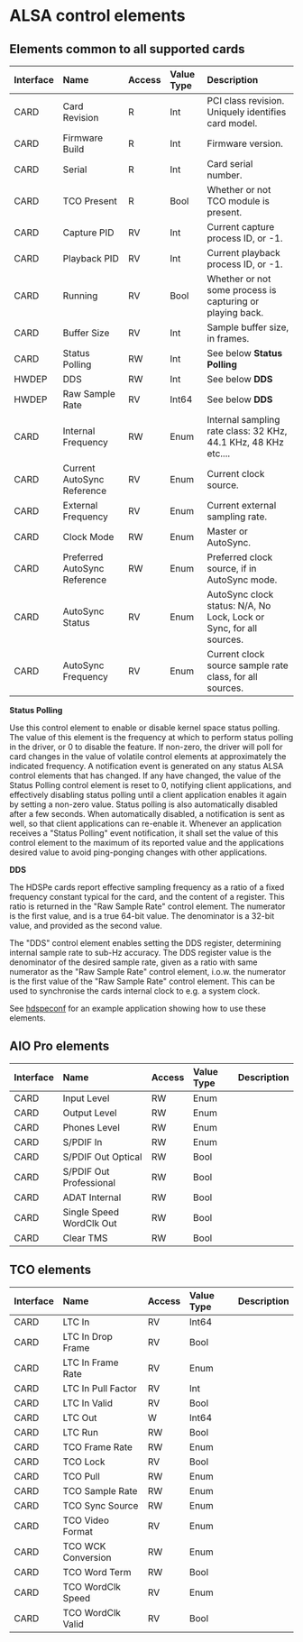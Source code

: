 ALSA control elements
=====================

Elements common to all supported cards
--------------------------------------

| Interface | Name | Access | Value Type | Description |
| :- | :- | :- | :- | :- |
| CARD | Card Revision | R | Int | PCI class revision. Uniquely identifies card model.  | 
| CARD | Firmware Build | R | Int | Firmware version.           | 
| CARD | Serial | R | Int | Card serial number.            | 
| CARD | TCO Present | R | Bool | Whether or not TCO module is present.            | 
| CARD | Capture PID | RV | Int | Current capture process ID, or -1.            | 
| CARD | Playback PID | RV | Int | Current playback process ID, or -1.            | 
| CARD | Running | RV | Bool | Whether or not some process is capturing or playing back.            | 
| CARD | Buffer Size | RV | Int | Sample buffer size, in frames.            | 
| CARD | Status Polling | RW | Int | See below **Status Polling**            | 
| HWDEP | DDS | RW | Int | See below **DDS**            | 
| HWDEP | Raw Sample Rate | RV | Int64 | See below **DDS**            | 
| CARD | Internal Frequency | RW | Enum | Internal sampling rate class: 32 KHz, 44.1 KHz, 48 KHz etc....           | 
| CARD | Current AutoSync Reference | RV | Enum | Current clock source.            | 
| CARD | External Frequency | RV | Enum | Current external sampling rate.            | 
| CARD | Clock Mode | RW | Enum | Master or AutoSync.            | 
| CARD | Preferred AutoSync Reference | RW | Enum | Preferred clock source, if in AutoSync mode.            | 
| CARD | AutoSync Status | RV | Enum | AutoSync clock status: N/A, No Lock, Lock or Sync, for all sources.            | 
| CARD | AutoSync Frequency | RV | Enum | Current clock source sample rate class, for all sources.            | 

**Status Polling**

Use this control element to enable or disable kernel space status polling. The value of this element is
the frequency at which to perform status polling in the driver, or 0 to disable the feature. 
If non-zero, the driver will poll for card changes in the value of volatile control elements
at approximately the indicated frequency.
A notification event is generated on any status ALSA control elements that has changed. If any
have changed, the value of the Status Polling control element is reset to 0, notifying client 
applications, and effectively disabling
status polling until a client application enables it again by setting a non-zero value. Status
polling is also automatically disabled after a few seconds. When automatically disabled, a notification
is sent as well, so that client applications can re-enable it. Whenever an application receives 
a "Status Polling" event notification, it shall set the value of this control element to the maximum
of its reported value and the applications desired value to avoid ping-ponging changes with other
applications.

**DDS**

The HDSPe cards report effective sampling frequency as a ratio of a fixed frequency constant 
typical for the card, and the content of a register. This ratio is returned
in the "Raw Sample Rate" control element. The numerator is the first value, and is a true 64-bit value. The denominator is a 32-bit value, and provided as the second value.

The "DDS" control element enables setting the DDS register, determining internal sample rate to sub-Hz accuracy. The DDS register value is the denominator of the desired sample rate, given as a ratio
with same numerator as the "Raw Sample Rate" control element, i.o.w. the numerator is the first value
of the "Raw Sample Rate" control element.
This can be used to synchronise the cards internal clock to e.g. a system clock.

See [hdspeconf](https://github.com/PhilippeBekaert/hdspeconf) for an example application showing how to use these elements.

AIO Pro elements
----------------

| Interface | Name | Access | Value Type | Description |
| :- | :- | :- | :- | :- |
| CARD | Input Level | RW | Enum |             | 
| CARD | Output Level | RW | Enum |             | 
| CARD | Phones Level | RW | Enum |             | 
| CARD | S/PDIF In | RW | Enum |             | 
| CARD | S/PDIF Out Optical | RW | Bool |             | 
| CARD | S/PDIF Out Professional | RW | Bool |             | 
| CARD | ADAT Internal | RW | Bool |             | 
| CARD | Single Speed WordClk Out | RW | Bool |             | 
| CARD | Clear TMS | RW | Bool |             | 

TCO elements
------------

| Interface | Name | Access | Value Type | Description |
| :- | :- | :- | :- | :- |
| CARD | LTC In | RV | Int64 |             | 
| CARD | LTC In Drop Frame | RV | Bool |             | 
| CARD | LTC In Frame Rate | RV | Enum |             | 
| CARD | LTC In Pull Factor | RV | Int |             | 
| CARD | LTC In Valid | RV | Bool |             | 
| CARD | LTC Out | W | Int64 |             | 
| CARD | LTC Run | RW | Bool |             | 
| CARD | TCO Frame Rate | RW | Enum |             | 
| CARD | TCO Lock | RV | Bool |             | 
| CARD | TCO Pull | RW | Enum |             | 
| CARD | TCO Sample Rate | RW | Enum |             | 
| CARD | TCO Sync Source | RW | Enum |             | 
| CARD | TCO Video Format | RV | Enum |             | 
| CARD | TCO WCK Conversion | RW | Enum |             | 
| CARD | TCO Word Term | RW | Bool |             | 
| CARD | TCO WordClk Speed | RV | Enum |             | 
| CARD | TCO WordClk Valid | RV | Bool |             | 
